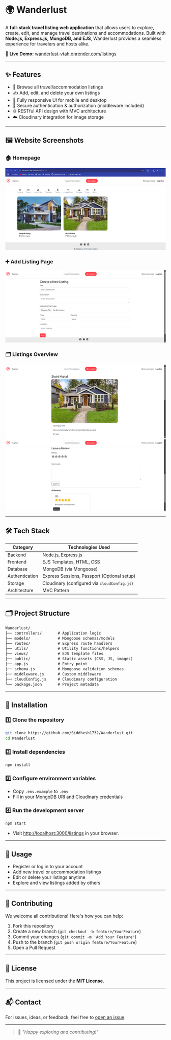 
# 🌍 Wanderlust

A **full-stack travel listing web application** that allows users to explore, create, edit, and manage travel destinations and accommodations. Built with **Node.js, Express.js, MongoDB, and EJS**, Wanderlust provides a seamless experience for travelers and hosts alike.

🔗 **Live Demo:** [wanderlust-vtah.onrender.com/listings](https://wanderlust-vtah.onrender.com/listings)

---

## ✨ Features

- 🧭 Browse all travel/accommodation listings
- ✍️ Add, edit, and delete your own listings
- 📱 Fully responsive UI for mobile and desktop
- 🔐 Secure authentication & authorization (middleware included)
- 🌐 RESTful API design with MVC architecture
- ☁️ Cloudinary integration for image storage

---

## 🖼 Website Screenshots

### 🏠 Homepage
![Homepage](screenshots/homepage.png)

### ➕ Add Listing Page
![Add Listing](screenshots/addListing.png)

### 🗂 Listings Overview
![Listings](screenshots/listingOverview1.png)
![Listings](screenshots/listingOverview2.png)

---

## 🛠 Tech Stack

| Category     | Technologies Used                 |
|--------------|-----------------------------------|
| Backend      | Node.js, Express.js               |
| Frontend     | EJS Templates, HTML, CSS          |
| Database     | MongoDB (via Mongoose)            |
| Authentication | Express Sessions, Passport (Optional setup) |
| Storage      | Cloudinary (configured via `cloudConfig.js`) |
| Architecture | MVC Pattern                       |

---

## 🗂 Project Structure

```
Wanderlust/
├── controllers/       # Application logic
├── models/            # Mongoose schemas/models
├── routes/            # Express route handlers
├── utils/             # Utility functions/helpers
├── views/             # EJS template files
├── public/            # Static assets (CSS, JS, images)
├── app.js             # Entry point
├── schema.js          # Mongoose validation schemas
├── middleware.js      # Custom middleware
├── cloudConfig.js     # Cloudinary configuration
└── package.json       # Project metadata
```

---

## 🚀 Installation

### 1️⃣ Clone the repository
```bash
git clone https://github.com/Siddhesh1732/Wanderlust.git
cd Wanderlust
```

### 2️⃣ Install dependencies
```bash
npm install
```

### 3️⃣ Configure environment variables
- Copy `.env.example` to `.env`
- Fill in your MongoDB URI and Cloudinary credentials

### 4️⃣ Run the development server
```bash
npm start
```

- Visit [http://localhost:3000/listings](http://localhost:8080/listings) in your browser.

---

## 🧪 Usage

- Register or log in to your account
- Add new travel or accommodation listings
- Edit or delete your listings anytime
- Explore and view listings added by others

---

## 🤝 Contributing

We welcome all contributions! Here's how you can help:

1. Fork this repository
2. Create a new branch (`git checkout -b feature/YourFeature`)
3. Commit your changes (`git commit -m 'Add Your Feature'`)
4. Push to the branch (`git push origin feature/YourFeature`)
5. Open a Pull Request

---

## 🪪 License

This project is licensed under the **MIT License**.

---

## 📬 Contact

For issues, ideas, or feedback, feel free to [open an issue](https://github.com/Siddhesh1732/Wanderlust/issues).

---

> 🌟 *"Happy exploring and contributing!"*
